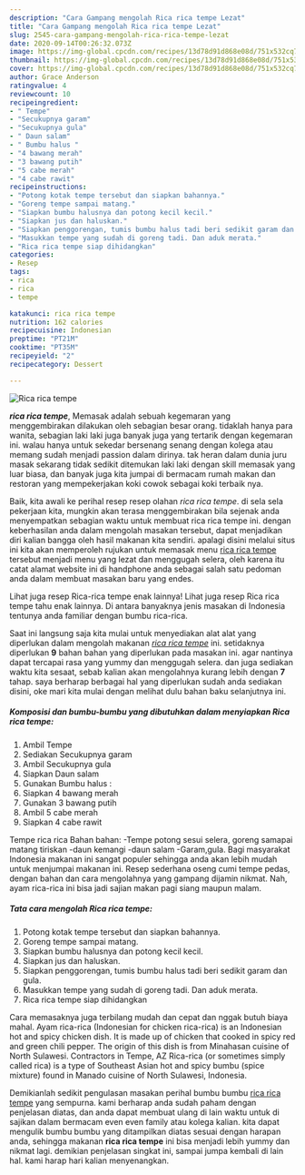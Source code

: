 ```yaml
---
description: "Cara Gampang mengolah Rica rica tempe Lezat"
title: "Cara Gampang mengolah Rica rica tempe Lezat"
slug: 2545-cara-gampang-mengolah-rica-rica-tempe-lezat
date: 2020-09-14T00:26:32.073Z
image: https://img-global.cpcdn.com/recipes/13d78d91d868e08d/751x532cq70/rica-rica-tempe-foto-resep-utama.jpg
thumbnail: https://img-global.cpcdn.com/recipes/13d78d91d868e08d/751x532cq70/rica-rica-tempe-foto-resep-utama.jpg
cover: https://img-global.cpcdn.com/recipes/13d78d91d868e08d/751x532cq70/rica-rica-tempe-foto-resep-utama.jpg
author: Grace Anderson
ratingvalue: 4
reviewcount: 10
recipeingredient:
- " Tempe"
- "Secukupnya garam"
- "Secukupnya gula"
- " Daun salam"
- " Bumbu halus "
- "4 bawang merah"
- "3 bawang putih"
- "5 cabe merah"
- "4 cabe rawit"
recipeinstructions:
- "Potong kotak tempe tersebut dan siapkan bahannya."
- "Goreng tempe sampai matang."
- "Siapkan bumbu halusnya dan potong kecil kecil."
- "Siapkan jus dan haluskan."
- "Siapkan penggorengan, tumis bumbu halus tadi beri sedikit garam dan gula."
- "Masukkan tempe yang sudah di goreng tadi. Dan aduk merata."
- "Rica rica tempe siap dihidangkan"
categories:
- Resep
tags:
- rica
- rica
- tempe

katakunci: rica rica tempe 
nutrition: 162 calories
recipecuisine: Indonesian
preptime: "PT21M"
cooktime: "PT35M"
recipeyield: "2"
recipecategory: Dessert

---
```



![Rica rica tempe](https://img-global.cpcdn.com/recipes/13d78d91d868e08d/751x532cq70/rica-rica-tempe-foto-resep-utama.jpg)

<b><i>rica rica tempe</i></b>, Memasak adalah sebuah kegemaran yang menggembirakan dilakukan oleh sebagian besar orang. tidaklah hanya para wanita, sebagian laki laki juga banyak juga yang tertarik dengan kegemaran ini. walau hanya untuk sekedar bersenang senang dengan kolega atau memang sudah menjadi passion dalam dirinya. tak heran dalam dunia juru masak sekarang tidak sedikit ditemukan laki laki dengan skill memasak yang luar biasa, dan banyak juga kita jumpai di bermacam rumah makan dan restoran yang mempekerjakan koki cowok sebagai koki terbaik nya.

Baik, kita awali ke perihal resep resep olahan <i>rica rica tempe</i>. di sela sela pekerjaan kita, mungkin akan terasa menggembirakan bila sejenak anda menyempatkan sebagian waktu untuk membuat rica rica tempe ini. dengan keberhasilan anda dalam mengolah masakan tersebut, dapat menjadikan diri kalian bangga oleh hasil makanan kita sendiri. apalagi disini melalui situs ini kita akan memperoleh rujukan untuk memasak menu <u>rica rica tempe</u> tersebut menjadi menu yang lezat dan menggugah selera, oleh karena itu catat alamat website ini di handphone anda sebagai salah satu pedoman anda dalam membuat masakan baru yang endes.

Lihat juga resep Rica-rica tempe enak lainnya! Lihat juga resep Rica rica tempe tahu enak lainnya. Di antara banyaknya jenis masakan di Indonesia tentunya anda familiar dengan bumbu rica-rica.


Saat ini langsung saja kita mulai untuk menyediakan alat alat yang diperlukan dalam mengolah makanan <u><i>rica rica tempe</i></u> ini. setidaknya diperlukan <b>9</b> bahan bahan yang diperlukan pada masakan ini. agar nantinya dapat tercapai rasa yang yummy dan menggugah selera. dan juga sediakan waktu kita sesaat, sebab kalian akan mengolahnya kurang lebih dengan <b>7</b> tahap. saya berharap berbagai hal yang diperlukan sudah anda sediakan disini, oke mari kita mulai dengan melihat dulu bahan baku selanjutnya ini.

<!--inarticleads1-->

##### Komposisi dan bumbu-bumbu yang dibutuhkan dalam menyiapkan Rica rica tempe:

1. Ambil  Tempe
1. Sediakan Secukupnya garam
1. Ambil Secukupnya gula
1. Siapkan  Daun salam
1. Gunakan  Bumbu halus :
1. Siapkan 4 bawang merah
1. Gunakan 3 bawang putih
1. Ambil 5 cabe merah
1. Siapkan 4 cabe rawit


Tempe rica rica Bahan bahan: -Tempe potong sesui selera, goreng samapai matang tiriskan -daun kemangi -daun salam -Garam,gula. Bagi masyarakat Indonesia makanan ini sangat populer sehingga anda akan lebih mudah untuk menjumpai makanan ini. Resep sederhana oseng cumi tempe pedas, dengan bahan dan cara mengolahnya yang gampang dijamin nikmat. Nah, ayam rica-rica ini bisa jadi sajian makan pagi siang maupun malam. 

<!--inarticleads2-->

##### Tata cara mengolah Rica rica tempe:

1. Potong kotak tempe tersebut dan siapkan bahannya.
1. Goreng tempe sampai matang.
1. Siapkan bumbu halusnya dan potong kecil kecil.
1. Siapkan jus dan haluskan.
1. Siapkan penggorengan, tumis bumbu halus tadi beri sedikit garam dan gula.
1. Masukkan tempe yang sudah di goreng tadi. Dan aduk merata.
1. Rica rica tempe siap dihidangkan


Cara memasaknya juga terbilang mudah dan cepat dan nggak butuh biaya mahal. Ayam rica-rica (Indonesian for chicken rica-rica) is an Indonesian hot and spicy chicken dish. It is made up of chicken that cooked in spicy red and green chili pepper. The origin of this dish is from Minahasan cuisine of North Sulawesi. Contractors in Tempe, AZ Rica-rica (or sometimes simply called rica) is a type of Southeast Asian hot and spicy bumbu (spice mixture) found in Manado cuisine of North Sulawesi, Indonesia. 

Demikianlah sedikit pengulasan masakan perihal bumbu bumbu <u>rica rica tempe</u> yang sempurna. kami berharap anda sudah paham dengan penjelasan diatas, dan anda dapat membuat ulang di lain waktu untuk di sajikan dalam bermacam even even family atau kolega kalian. kita dapat mengulik bumbu bumbu yang ditampilkan diatas sesuai dengan harapan anda, sehingga makanan <b>rica rica tempe</b> ini bisa menjadi lebih yummy dan nikmat lagi. demikian penjelasan singkat ini, sampai jumpa kembali di lain hal. kami harap hari kalian menyenangkan.
